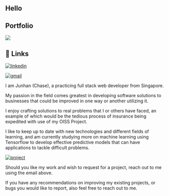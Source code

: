 
## Hello

## Portfolio

[![](https://img.shields.io/badge/Ask%20me-anything-1abc9c.svg)](https://chasesng.vercel.app/)


## 🔗 Links

[![linkedin](https://img.shields.io/badge/linkedin-0A66C2?style=for-the-badge&logo=linkedin&logoColor=white)](https://www.linkedin.com/in/junhan-s-987003184/)




[![gmail](https://img.shields.io/badge/Gmail-D14836?style=for-the-badge&logo=gmail&logoColor=white)](https://mail.google.com/mail/u/0/#inbox?compose=GTvVlcSHwsMmrRZzQSrRvdfTrRMnBdxswWcwPggGZgPCrrQTDnWNXCKdVqnRRqpjnKLQXJfmcGbjq)



I am Junhan (Chase), a practicing full stack web developer from Singapore.

My passion in the field comes greatest in developing software solutions to businesses that could be improved in one way or another utilizing it. 

I enjoy crafting solutions to real problems that I or others have faced, an example of which would be the tedious process of insurance being expedited with use of my OISS Project.

I like to keep up to date with new technologies and different fields of learning, and am currently studying more on machine learning using Tensorflow to develop effective predictive models that can have applications to tackle difficult problems.

[![project](https://img.shields.io/badge/GitHub-100000?style=for-the-badge&logo=github&logoColor=white)](https://github.com/chasesng/omniumInsuranceSolutions)

Should you like my work and wish to request for a project, reach out to me using the email above.

If you have any recommendations on improving my existing projects, or bugs you would like to report, also feel free to reach out to me.
